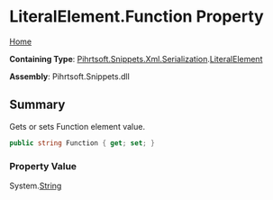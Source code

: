 <a name="_top"></a>

# LiteralElement\.Function Property

[Home](../../../../../../README.md#_top)

**Containing Type**: [Pihrtsoft.Snippets.Xml.Serialization](../../README.md#_top)\.[LiteralElement](../README.md#_top)

**Assembly**: Pihrtsoft\.Snippets\.dll

## Summary

Gets or sets Function element value\.

```csharp
public string Function { get; set; }
```

### Property Value

System\.[String](https://docs.microsoft.com/en-us/dotnet/api/system.string)

